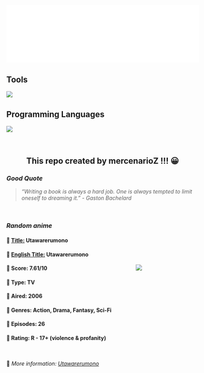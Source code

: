 
<img src="svg/nai.svg" />

<p>
  <h2>Tools</h2>
  <a href="https://skillicons.dev">
    <img src="https://skillicons.dev/icons?i=git,bash,vim,ubuntu,tensorflow,pytorch,docker,raspberrypi" />
  </a>

  <br />

  <h2>Programming Languages</h2>

  <a href="https://skillicons.dev">
    <img src="https://skillicons.dev/icons?i=python,c,cpp" />
  </a>
</p>

<br />

<h2 align="center">This repo created by mercenarioZ !!! 😀</h2>
<h3><i>Good Quote</i></h3>

<blockquote>
<i>
“Writing a book is always a hard job. One is always tempted to limit oneself to dreaming it.” - Gaston Bachelard
</i>
</blockquote>

<br />

<h3><i>Random anime</i></h3>

<h4>
  <strong>🥭 <u>Title:</u></strong> Utawarerumono
</h4>

<h4>🌿 <u>English Title:</u> Utawarerumono</h4>

<img align="right" width="165" src=https://cdn.myanimelist.net/images/anime/1119/118609.jpg />

<h4>🌱 Score: 7.61/10</h4>

<h4>🌲 Type: TV</h4>

<h4>🌴 Aired: 2006</h4>

<h4>🌵 Genres: Action, Drama, Fantasy, Sci-Fi</h4>

<h4>🥑 Episodes: 26</h4>

<h4>🍏 Rating: R - 17+ (violence & profanity)</h4>

<br />

🍂 *More information: [Utawarerumono](https://myanimelist.net/anime/856/Utawarerumono)*
    